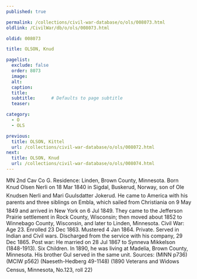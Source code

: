 ```yaml
---
published: true

permalink: /collections/civil-war-database/o/ols/008073.html
oldlink: /CivilWar/db/o/ols/008073.html

oldid: 008073

title: OLSON, Knud

pagelist:
  exclude: false
  order: 8073
  image: 
  alt:
  caption:
  title:
  subtitle:      # Defaults to page subtitle
  teaser:

category: 
  - O 
  - OLS

previous:
  title: OLSON, Kittel
  url: /collections/civil-war-database/o/ols/008072.html  
next:
  title: OLSON, Knud
  url: /collections/civil-war-database/o/ols/008074.html   
---
```

MN 2nd Cav Co G. Residence: Linden, Brown County, Minnesota. Born &#147;Knud Olsen Nerli&#148; on 18 Mar 1840 in Sigdal, Buskerud, Norway, son of Ole Knudsen Nerli and Mari Guulsdatter Jokerud. He came to America with his parents and three siblings on &#147;Embla&#148;, which sailed from Christiania on 9 May 1849 and arrived in New York on 6 Jul 1849. They came to the Jefferson Prairie settlement in Rock County, Wisconsin; then moved about 1852 to Winnebago County, Wisconsin, and later to Linden, Minnesota. Civil War: Age 23. Enrolled 23 Dec 1863. Mustered 4 Jan 1864. Private. Served in Indian and Civil wars. Discharged from the service with his company, 29 Dec 1865. Post war: He married on 28 Jul 1867 to Synneva Mikkelson (1848-1913). Six Children. In 1890, he was living at Madelia, Brown County, Minnesota. His brother Gul served in the same unit. Sources: (MINN p736) (MCIW p562) (Naeseth-Hedberg &#146;49-1148) (1890 Veterans and Widows Census, Minnesota, No.123, roll 22)